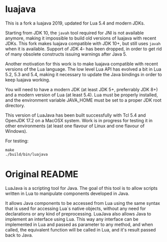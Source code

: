 luajava
=======

This is a fork a luajava 2019, updated for Lua 5.4 and modern JDKs.

Starting from JDK 10, the `javah` tool required for JNI is not available anymore, making it impossible
to build old versions of luajava with recent JDKs. This fork makes luajava compatible with JDK 10+,
but still uses `javah` when it is available. Support of JDK 4- has been dropped, in order to get rid
of many obsolete constructs issuing warnings after Java 5.

Another motivation for this work is to make luajava compatible with recent versions of the Lua language.
The low level Lua API has evolved a bit in Lua 5.2, 5.3 and 5.4, making it necessary to update the
Java bindings in order to keep luajava working.

You will need to have a modern JDK (at least JDK 5+, preferrably JDK 8+) and a modern version of Lua (at least 5.4).
Lua must be properly installed, and the environment variable JAVA_HOME must be set to a proper JDK root directory.

This version of LuaJava has been built successfully with Tcl 5.4 and OpenJDK 17.2 on a MacOSX system.
Work is in progress for testing it in other environments (at least one flavour of Linux and one flavour of Windows).

For testing:
```
make
./build/bin/luajava
```

Original README
===============

LuaJava is a scripting tool for Java. The goal of this tool is to allow scripts written in Lua to manipulate components developed in Java. 

It allows Java components to be accessed from Lua using the same syntax that is used for accessing Lua`s native objects, without any need 
for declarations or any kind of preprocessing.  LuaJava also allows Java to implement an interface using Lua. This way any interface can be
implemented in Lua and passed as parameter to any method, and when called, the equivalent function will be called in Lua, and it's result 
passed back to Java.
